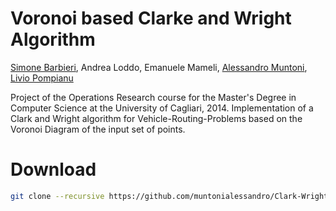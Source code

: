 # Voronoi based Clarke and Wright Algorithm

[Simone Barbieri](http://barbierisimone.com/), Andrea Loddo, Emanuele Mameli, [Alessandro Muntoni](http://vcg.isti.cnr.it/~muntoni/), [Livio Pompianu](http://tcs.unica.it/members/livio-pompianu)

Project of the Operations Research course for the Master's Degree in Computer Science at the University of Cagliari, 2014. 
Implementation of a Clark and Wright algorithm for Vehicle-Routing-Problems based on the Voronoi Diagram of the input set of points.

# Download
```bash
git clone --recursive https://github.com/muntonialessandro/Clark-Wright.git
```
